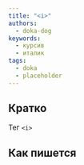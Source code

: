 ```yaml
---
title: "<i>"
authors:
  - doka-dog
keywords:
  - курсив
  - италик
tags:
  - doka
  - placeholder
---
```


## Кратко

Тег `<i>`

## Как пишется

